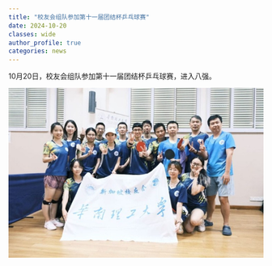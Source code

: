 ```yaml
---
title: "校友会组队参加第十一届团结杯乒乓球赛"
date: 2024-10-20
classes: wide
author_profile: true
categories: news
---
```


10月20日，校友会组队参加第十一届团结杯乒乓球赛，进入八强。

![](/assets/images/20241020.jpg)
